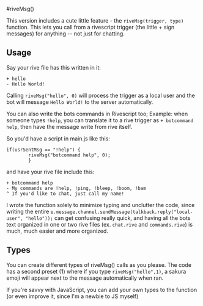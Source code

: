 #riveMsg()

This version includes a cute little feature - the `riveMsg(trigger, type)` function. This lets you call from a rivescript trigger (the little + sign messages) for anything -- not just for chatting.

## Usage

Say your rive file has this written in it:

```
+ hello
- Hello World!
```

Calling `riveMsg("hello", 0)` will process the trigger as a local user and the bot will message `Hello World!` to the server automatically. 

You can also write the bots commands in Rivescript too; Example: when someone types `!help`, you can translate it to a rive trigger as `+ botcommand help`, then have the message write from rive itself.

So you'd have a script in main.js like this:
```
if(usrSentMsg == "!help") {  
		riveMsg("botcommand help", 0);
     	}
```

and have your rive file include this:
```
+ botcommand help
- My commands are !help, !ping, !bleep, !boom, !bam
^ If you'd like to chat, just call my name!
```

I wrote the function solely to minimize typing and unclutter the code, since writing the entire `e.message.channel.sendMessage(talkback.reply("local-user", "hello"));` can get confusing really quick, and having all the bots text organized in one or two rive files (ex. `chat.rive` and `commands.rive`) is much, much easier and more organized.

## Types

You can create different types of riveMsg() calls as you please. The code has a second preset (1) where if you type `riveMsg("hello",1)`, a sakura emoji will appear next to the message automatically when ran.

If you're savvy with JavaScript, you can add your own types to the function (or even improve it, since I'm a newbie to JS myself) 
